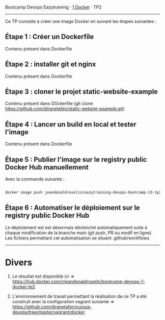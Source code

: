 Bootcamp Devops Eazytraining · [1 Docker](../) · TP2

----------

Ce TP consiste à créer une image Docker en suivant les étapes suivantes : 

## Étape 1 : Créer un Dockerfile

Contenu présent dans Dockerfile

## Étape 2 : installer git et nginx

Contenu présent dans Dockerfile

## Étape 3 : cloner le projet static-website-example

Contenu présent dans DOckerfile (git clone https://github.com/diranetafen/static-website-example.git)

## Étape 4 : Lancer un build en local et tester l'image

Contenu présent dans Dockerfile

## Étape 5 : Publier l'image sur le registry public Docker Hub manuellement

Avec la commande suivante :

```bash

docker image push jeandonaldroselin/eazytraining-devops-bootcamp-13-tp2:latest

```
## Étape 6 : Automatiser le déploiement sur le registry public Docker Hub

Le déploiement est est désormais déclenché automatiquement suite à chaque modification de la branche main (git push, PR ou modif en ligne). Les fichiers permettant cet automatisation se situent .github/workflows


----

# Divers

1) Le résultat est disponible ici => https://hub.docker.com/r/jeandonaldroselin/bootcamp-devops-1-docker-tp2.

2) L'environnement de travail permettant la réalisation de ce TP a été construit avec la configuration vagrant suivante => https://github.com/diranetafen/cursus-devops/tree/master/vagrant/docker.